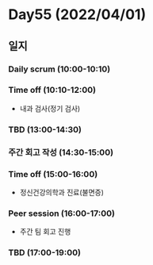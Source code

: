 # Day55 (2022/04/01)

## 일지

### Daily scrum (10:00-10:10)

### Time off (10:10-12:00)

  * 내과 검사(정기 검사)

### TBD (13:00-14:30)

### 주간 회고 작성 (14:30-15:00)

### Time off (15:00-16:00)

  * 정신건강의학과 진료(불면증)

### Peer session (16:00-17:00)

  * 주간 팀 회고 진행

### TBD (17:00-19:00)

